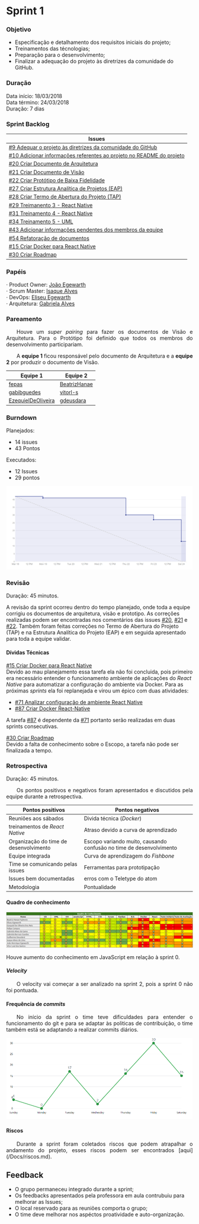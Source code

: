 # Sprint 1

### Objetivo

- Especificação e detalhamento dos requisitos iniciais do projeto;
- Treinamentos das técnologias;
- Preparação para o desenvolvimento;
- Finalizar a adequação do projeto às diretrizes da comunidade do GitHub.

### Duração

Data início: 18/03/2018  
Data término: 24/03/2018  
Duração: 7 dias

### Sprint Backlog

|Issues|
|---|
|[#9 Adequar o projeto às diretrizes da comunidade do GitHub ](https://github.com/fga-gpp-mds/agr-react-native/issues/9)|
|[#10 Adicionar informações referentes ao projeto no README do projeto ](https://github.com/fga-gpp-mds/agr-react-native/issues/10)|
|[#20 Criar Documento de Arquitetura ](https://github.com/fga-gpp-mds/agr-react-native/issues/20)|
|[#21 Criar Documento de Visão ](https://github.com/fga-gpp-mds/agr-react-native/issues/21)|
|[#22 Criar Protótipo de Baixa Fidelidade ](https://github.com/fga-gpp-mds/agr-react-native/issues/22)|
|[#27 Criar Estrutura Analítica de Projetos (EAP) ](https://github.com/fga-gpp-mds/agr-react-native/issues/27)|
|[#28 Criar Termo de Abertura do Projeto (TAP)](https://github.com/fga-gpp-mds/agr-react-native/issues/28)|
|[#29 Treimanento 3 - React Native ](https://github.com/fga-gpp-mds/agr-react-native/issues/29)|
|[#31 Treinamento 4 - React Native ](https://github.com/fga-gpp-mds/agr-react-native/issues/31)|
|[#34 Treinamento 5 - UML ](https://github.com/fga-gpp-mds/agr-react-native/issues/34)|
|[#43 Adicionar informações pendentes dos membros da equipe ](https://github.com/fga-gpp-mds/agr-react-native/issues/43)|
|[#54 Refatoração de documentos ](https://github.com/fga-gpp-mds/agr-react-native/issues/54)|
|[#15 Criar Docker para React Native ](https://github.com/fga-gpp-mds/agr-react-native/issues/15)|
|[#30 Criar Roadmap ](https://github.com/fga-gpp-mds/agr-react-native/issues/30)|

### Papéis

· Product Owner: [João Egewarth](https://github.com/egewarth)  
· Scrum Master: [Isaque Alves](https://github.com/alvesisaque)  
· DevOps: [Eliseu Egewarth](https://github.com/eliseuegewarth)  
· Arquitetura: [Gabriela Alves](https://github.com/gag2502)

### Pareamento

<p align="justify">&emsp;&emsp;Houve um <i>super pairing</i> para fazer os documentos de Visão e Arquitetura. Para o Protótipo foi definido que todos os membros do desenvolvimento participariam.</p>

<p align="justify">&emsp;&emsp;A <b>equipe 1</b> ficou responsável pelo documento de Arquitetura e a <b>equipe 2</b> por produzir o documento de Visão.</p>

|Equipe 1|Equipe 2|
|---|---|
|[fepas](https://github.com/fepas)|[BeatrizHanae](https://github.com/BeatrizHanae)|
|[gabibguedes](https://github.com/gabibguedes)|[vitorl-s](https://github.com/vitorl-s)|
|[EzequielDeOliveira](https://github.com/EzequielDeOliveira)|[gdeusdara](https://github.com/gdeusdara)|


### Burndown

Planejados:
- 14 issues
- 43 Pontos

Executados:
- 12 Issues
- 29 pontos  


![Burndown](/docs/img/sprint/burndown_sprint_1.PNG)

### Revisão
Duração: 45 minutos.

A revisão da sprint ocorreu dentro do tempo planejado, onde toda a equipe corrigiu os documentos de arquitetura, visão e prototipo.
As correções realizadas podem ser encontradas nos comentários das issues [#20](https://github.com/fga-gpp-mds/agr-react-native/issues/20), [#21](https://github.com/fga-gpp-mds/agr-react-native/issues/21) e [#22](https://github.com/fga-gpp-mds/agr-react-native/issues/22).
Também foram feitas correções no Termo de Abertura do Projeto (TAP) e na Estrutura Analítica do Projeto (EAP) e em seguida apresentado para toda a equipe validar.

#### Dívidas Técnicas

[#15 Criar Docker para React Native ](https://github.com/fga-gpp-mds/agr-react-native/issues/15)  
Devido ao mau planejamento essa tarefa ela não foi concluida, pois primeiro era necessário entender o funcionamento ambiente de aplicações do <i>React Native</i> para automatizar a configuração do ambiente via Docker.
Para as próximas <i>sprints</i> ela foi replanejada e virou um épico com duas atividades:

- [#71 Analizar configuração de ambiente React Native](https://github.com/fga-gpp-mds/agr-react-native/issues/71)
- [#87 Criar Docker React-Native](https://github.com/fga-gpp-mds/agr-react-native/issues/87)

A tarefa [#87](https://github.com/fga-gpp-mds/agr-react-native/issues/87) é dependente da [#71](https://github.com/fga-gpp-mds/agr-react-native/issues/71) portanto serão realizadas em duas sprints consecutivas.

[#30 Criar Roadmap ](https://github.com/fga-gpp-mds/agr-react-native/issues/30)  
Devido a falta de conhecimento sobre o Escopo, a tarefa não pode ser finalizada a tempo.


### Retrospectiva
Duração: 45 minutos.

<p align="justify">&emsp;&emsp;Os pontos positivos e negativos foram apresentados e discutidos pela equipe durante a retrospectiva.</p>

|Pontos positivos|Pontos negativos|
|---|---|
|Reuniões aos sábados|Divida técnica (*Docker*)|
|treinamentos de *React Native*|Atraso devido a curva de aprendizado|
|Organização do time de desenvolvimento|Escopo variando muito, causando confusão no time de desenvolvimento|
|Equipe integrada|Curva de aprendizagem do *Fishbone*|
|Time se comunicando pelas issues|Ferramentas para prototipação|
|Issues bem documentadas|erros com o Teletype do atom|
|Metodologia|Pontualidade|

#### Quadro de conhecimento

![Quadro de Conhecimento](/docs/img/sprint/conhecimento_sprint_1.PNG)

Houve aumento do conhecimento em JavaScript em relação à sprint 0.

#### *Velocity*

<p align="justify">&emsp;&emsp;O velocity vai começar a ser analizado na sprint 2, pois a sprint 0 não foi pontuada.</p>

#### Frequência de *commits*

<p align="justify">&emsp;&emsp;No início da sprint o time teve dificuldades para entender o funcionamento do git e para se adaptar às politicas de contribuição, o time também está se adaptando a realizar commits diários.</p>

![Frequência de commits](/docs/img/sprint/frequencia_commits_sprint_1.PNG)

#### Riscos

<p align="justify">&emsp;&emsp;Durante a sprint foram coletados riscos que podem atrapalhar o andamento do projeto, esses riscos podem ser encontrados [aqui](/Docs/riscos.md).</p>

## Feedback

- O grupo permaneceu integrado durante a sprint;
- Os feedbacks apresentados pela professora em aula contrubuiu para melhorar as Issues;
- O local reservado para as reuniões comporta o grupo;
- O time deve melhorar nos aspéctos proatividade e auto-organização.
